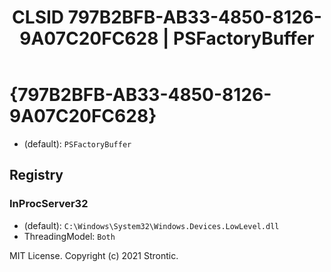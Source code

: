 ﻿---
title: "CLSID 797B2BFB-AB33-4850-8126-9A07C20FC628 | PSFactoryBuffer"
excerpt: What is COM-Object CLSID 797B2BFB-AB33-4850-8126-9A07C20FC628?
---

# {797B2BFB-AB33-4850-8126-9A07C20FC628}

* (default): `PSFactoryBuffer`

## Registry


### InProcServer32

* (default): `C:\Windows\System32\Windows.Devices.LowLevel.dll`
* ThreadingModel: `Both`

MIT License. Copyright (c) 2021 Strontic.


